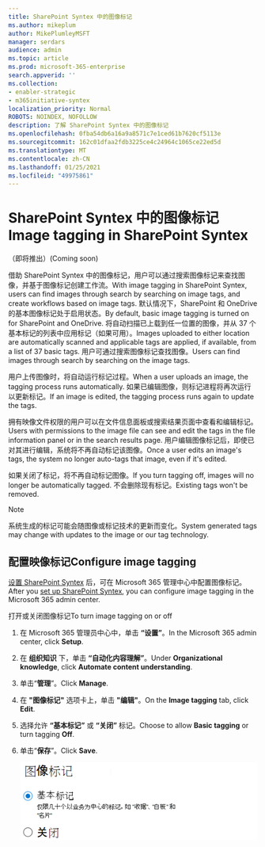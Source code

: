 ```yaml
---
title: SharePoint Syntex 中的图像标记
ms.author: mikeplum
author: MikePlumleyMSFT
manager: serdars
audience: admin
ms.topic: article
ms.prod: microsoft-365-enterprise
search.appverid: ''
ms.collection:
- enabler-strategic
- m365initiative-syntex
localization_priority: Normal
ROBOTS: NOINDEX, NOFOLLOW
description: 了解 SharePoint Syntex 中的图像标记
ms.openlocfilehash: 0fba54db6a16a9a8571c7e1ced61b7620cf5113e
ms.sourcegitcommit: 162c01dfaa2fdb3225ce4c24964c1065ce22ed5d
ms.translationtype: MT
ms.contentlocale: zh-CN
ms.lasthandoff: 01/25/2021
ms.locfileid: "49975861"
---
```

# <a name="image-tagging-in-sharepoint-syntex"></a><span data-ttu-id="d1dee-103">SharePoint Syntex 中的图像标记</span><span class="sxs-lookup"><span data-stu-id="d1dee-103">Image tagging in SharePoint Syntex</span></span>

<span data-ttu-id="d1dee-104">（即将推出）</span><span class="sxs-lookup"><span data-stu-id="d1dee-104">(Coming soon)</span></span>

<span data-ttu-id="d1dee-105">借助 SharePoint Syntex 中的图像标记，用户可以通过搜索图像标记来查找图像，并基于图像标记创建工作流。</span><span class="sxs-lookup"><span data-stu-id="d1dee-105">With image tagging in SharePoint Syntex, users can find images through search by searching on image tags, and create workflows based on image tags.</span></span> <span data-ttu-id="d1dee-106">默认情况下，SharePoint 和 OneDrive 的基本图像标记处于启用状态。</span><span class="sxs-lookup"><span data-stu-id="d1dee-106">By default, basic image tagging is turned on for SharePoint and OneDrive.</span></span> <span data-ttu-id="d1dee-107">将自动扫描已上载到任一位置的图像，并从 37 个基本标记的列表中应用标记（如果可用）。</span><span class="sxs-lookup"><span data-stu-id="d1dee-107">Images uploaded to either location are automatically scanned and applicable tags are applied, if available, from a list of 37 basic tags.</span></span> <span data-ttu-id="d1dee-108">用户可通过搜索图像标记查找图像。</span><span class="sxs-lookup"><span data-stu-id="d1dee-108">Users can find images through search by searching on the image tags.</span></span>

<span data-ttu-id="d1dee-109">用户上传图像时，将自动运行标记过程。</span><span class="sxs-lookup"><span data-stu-id="d1dee-109">When a user uploads an image, the  tagging process runs automatically.</span></span> <span data-ttu-id="d1dee-110">如果已编辑图像，则标记进程将再次运行以更新标记。</span><span class="sxs-lookup"><span data-stu-id="d1dee-110">If an image is edited, the tagging process runs again to update the tags.</span></span>

<span data-ttu-id="d1dee-111">拥有映像文件权限的用户可以在文件信息面板或搜索结果页面中查看和编辑标记。</span><span class="sxs-lookup"><span data-stu-id="d1dee-111">Users with permissions to the image file can see and edit the tags in the file information panel or in the search results page.</span></span> <span data-ttu-id="d1dee-112">用户编辑图像标记后，即使已对其进行编辑，系统将不再自动标记该图像。</span><span class="sxs-lookup"><span data-stu-id="d1dee-112">Once a user edits an image's tags, the system no longer auto-tags that image, even if it's edited.</span></span>

<span data-ttu-id="d1dee-113">如果关闭了标记，将不再自动标记图像。</span><span class="sxs-lookup"><span data-stu-id="d1dee-113">If you turn tagging off, images will no longer be automatically tagged.</span></span> <span data-ttu-id="d1dee-114">不会删除现有标记。</span><span class="sxs-lookup"><span data-stu-id="d1dee-114">Existing tags won't be removed.</span></span>

> [!NOTE]
> <span data-ttu-id="d1dee-115">系统生成的标记可能会随图像或标记技术的更新而变化。</span><span class="sxs-lookup"><span data-stu-id="d1dee-115">System generated tags may change with updates to the image or our tag technology.</span></span>


## <a name="configure-image-tagging"></a><span data-ttu-id="d1dee-116">配置映像标记</span><span class="sxs-lookup"><span data-stu-id="d1dee-116">Configure image tagging</span></span>

<span data-ttu-id="d1dee-117">[设置 SharePoint Syntex](set-up-content-understanding.md) 后，可在 Microsoft 365 管理中心中配置图像标记。</span><span class="sxs-lookup"><span data-stu-id="d1dee-117">After you [set up SharePoint Syntex](set-up-content-understanding.md), you can configure image tagging in the Microsoft 365 admin center.</span></span>  

<span data-ttu-id="d1dee-118">打开或关闭图像标记</span><span class="sxs-lookup"><span data-stu-id="d1dee-118">To turn image tagging on or off</span></span>

1. <span data-ttu-id="d1dee-119">在 Microsoft 365 管理员中心中，单击 **“设置”**。</span><span class="sxs-lookup"><span data-stu-id="d1dee-119">In the Microsoft 365 admin center, click **Setup**.</span></span>

2. <span data-ttu-id="d1dee-120">在 **组织知识** 下，单击 **“自动化内容理解”**。</span><span class="sxs-lookup"><span data-stu-id="d1dee-120">Under **Organizational knowledge**, click **Automate content understanding**.</span></span>

3. <span data-ttu-id="d1dee-121">单击“**管理**”。</span><span class="sxs-lookup"><span data-stu-id="d1dee-121">Click **Manage**.</span></span>

4. <span data-ttu-id="d1dee-122">在 **"图像标记"** 选项卡上，单击 **"编辑"**。</span><span class="sxs-lookup"><span data-stu-id="d1dee-122">On the **Image tagging** tab, click **Edit**.</span></span>

5. <span data-ttu-id="d1dee-123">选择允许 **“基本标记”** 或 **“关闭”** 标记。</span><span class="sxs-lookup"><span data-stu-id="d1dee-123">Choose to allow **Basic tagging** or turn tagging **Off**.</span></span>

6. <span data-ttu-id="d1dee-124">单击“**保存**”。</span><span class="sxs-lookup"><span data-stu-id="d1dee-124">Click **Save**.</span></span>

    ![图像标记控件的屏幕截图](../media/content-understanding/sharepoint-syntex-image-tagging-control.png)
